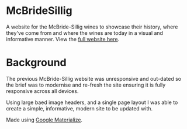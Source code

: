 # McBrideSillig
A website for the McBride-Sillig wines to showcase their history, where they've come from and where the wines are today in a visual and informative manner. View the [full website here](www.mcbridesillig.co.nz).

# Background
The previous McBride-Sillig website was unresponsive and out-dated so the brief was to modernise and re-fresh the site ensuring it is fully responsive across all devices.

Using large baed image headers, and a single page layout I was able to create a simple, informative, modern site to be updated with.

Made using [Google Materialize](https://materializecss.com/about.html).

